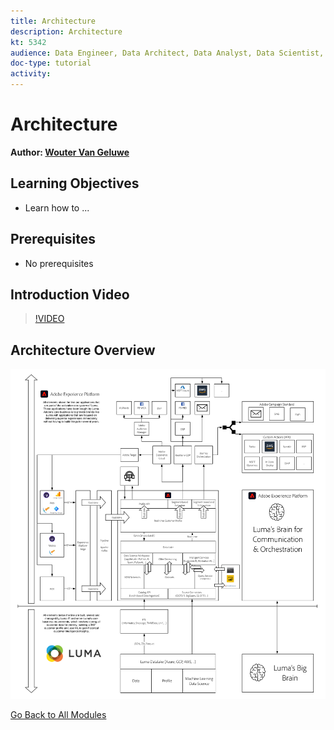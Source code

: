 ```yaml
---
title: Architecture
description: Architecture
kt: 5342
audience: Data Engineer, Data Architect, Data Analyst, Data Scientist, Orchestration Engineer, BI Expert, Marketer
doc-type: tutorial
activity: 
---
```


# Architecture

**Author: [Wouter Van Geluwe](https://www.linkedin.com/in/woutervangeluwe/)**

## Learning Objectives

- Learn how to ...

## Prerequisites

- No prerequisites

## Introduction Video

>[!VIDEO](https://video.tv.adobe.com/v/32553?quality=12&learn=on)

## Architecture Overview

![Luma Retail](./assets/images/architecture.png)

[Go Back to All Modules](./overview.md)
